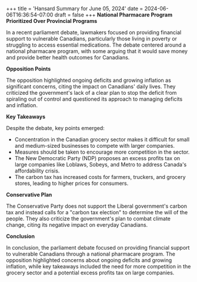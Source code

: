 +++
title = 'Hansard Summary for June 05, 2024'
date = 2024-06-06T16:36:54-07:00
draft = false
+++
**National Pharmacare Program Prioritized Over Provincial Programs**

In a recent parliament debate, lawmakers focused on providing financial support to vulnerable Canadians, particularly those living in poverty or struggling to access essential medications. The debate centered around a national pharmacare program, with some arguing that it would save money and provide better health outcomes for Canadians.

**Opposition Points**

The opposition highlighted ongoing deficits and growing inflation as significant concerns, citing the impact on Canadians' daily lives. They criticized the government's lack of a clear plan to stop the deficit from spiraling out of control and questioned its approach to managing deficits and inflation.

**Key Takeaways**

Despite the debate, key points emerged:

* Concentration in the Canadian grocery sector makes it difficult for small and medium-sized businesses to compete with larger companies.
* Measures should be taken to encourage more competition in the sector.
* The New Democratic Party (NDP) proposes an excess profits tax on large companies like Loblaws, Sobeys, and Metro to address Canada's affordability crisis.
* The carbon tax has increased costs for farmers, truckers, and grocery stores, leading to higher prices for consumers.

**Conservative Plan**

The Conservative Party does not support the Liberal government's carbon tax and instead calls for a "carbon tax election" to determine the will of the people. They also criticize the government's plan to combat climate change, citing its negative impact on everyday Canadians.

**Conclusion**

In conclusion, the parliament debate focused on providing financial support to vulnerable Canadians through a national pharmacare program. The opposition highlighted concerns about ongoing deficits and growing inflation, while key takeaways included the need for more competition in the grocery sector and a potential excess profits tax on large companies.
